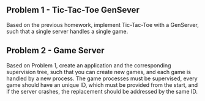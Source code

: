 ## Problem 1 - Tic-Tac-Toe GenSever

Based on the previous homework, implement Tic-Tac-Toe with a GenServer,
such that a single server handles a single game.

## Problem 2 - Game Server

Based on Problem 1, create an application and the corresponding supervision tree,
such that you can create new games, and each game is handled by a new process.
The game processes must be supervised, every game should have an unique ID, which
must be provided from the start, and if the server crashes, the replacement should
be addressed by the same ID. 